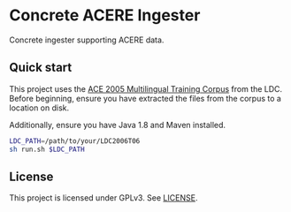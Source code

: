 # Concrete ACERE Ingester
Concrete ingester supporting ACERE data.

## Quick start
This project uses the
[ACE 2005 Multilingual Training Corpus](https://catalog.ldc.upenn.edu/LDC2006T06)
from the LDC. Before beginning, ensure you have extracted the files
from the corpus to a location on disk.

Additionally, ensure you have Java 1.8 and Maven installed.

``` sh
LDC_PATH=/path/to/your/LDC2006T06
sh run.sh $LDC_PATH
```

## License
This project is licensed under GPLv3. See [LICENSE](LICENSE).

